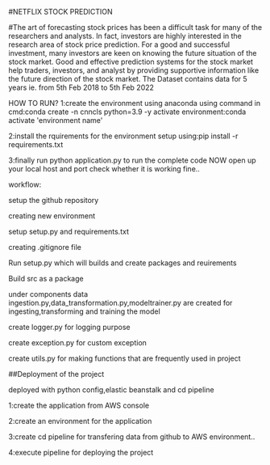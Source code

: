 #NETFLIX STOCK PREDICTION




#The art of forecasting stock prices has been a difficult task for many of the researchers and analysts. In fact, investors are highly interested in the research area of stock price prediction. For a good and successful investment, many investors are keen on knowing the future situation of the stock market. Good and effective prediction systems for the stock market help traders, investors, and analyst by providing supportive information like the future direction of the stock market.
The Dataset contains data for 5 years ie. from 5th Feb 2018 to 5th Feb 2022






HOW TO RUN?
1:create the environment using anaconda
using command in cmd:conda create -n cnncls python=3.9 -y     activate environment:conda activate 'environment name'




2:install the rquirements for the environment setup
using:pip install -r requirements.txt



3:finally run python application.py to run the complete code
NOW open up your local host and port check whether it is working fine..


workflow:

setup the github repository


creating new environment


setup setup.py and requirements.txt


creating .gitignore file


Run setup.py which will builds and create packages and reuirements


Build src as a package

under components data ingestion.py,data_transformation.py,modeltrainer.py are created for ingesting,transforming and training the model


create logger.py  for logging purpose 


create exception.py for custom exception



create utils.py for making functions that are frequently used in project


##Deployment of the project

deployed with python config,elastic beanstalk and cd pipeline


1:create the application from AWS console

2:create an environment for the application


3:create cd pipeline for transfering data from github to AWS environment..


4:execute pipeline for deploying the project




